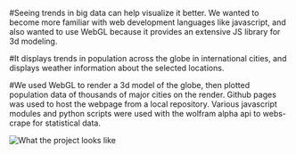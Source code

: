#Seeing trends in big data can help visualize it better. We wanted to become more familiar with web development languages like javascript, and also wanted to use WebGL because it provides an extensive JS library for 3d modeling.

#It displays trends in population across the globe in international cities, and displays weather information about the selected locations.

#We used WebGL to render a 3d model of the globe, then plotted population data of thousands of major cities on the render. Github pages was used to host the webpage from a local repository. Various javascript modules and python scripts were used with the wolfram alpha api to webs-crape for statistical data.

![What the project looks like](Dnguy104.github.io/globe.png)
